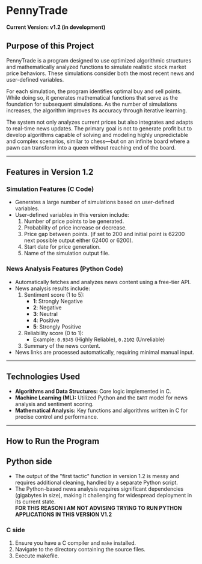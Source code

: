 # PennyTrade  
**Current Version: v1.2 (in development)**  

## Purpose of this Project  
PennyTrade is a program designed to use optimized algorithmic structures and mathematically analyzed functions to simulate realistic stock market price behaviors. These simulations consider both the most recent news and user-defined variables.  

For each simulation, the program identifies optimal buy and sell points. While doing so, it generates mathematical functions that serve as the foundation for subsequent simulations. As the number of simulations increases, the algorithm improves its accuracy through iterative learning.  

The system not only analyzes current prices but also integrates and adapts to real-time news updates. The primary goal is not to generate profit but to develop algorithms capable of solving and modeling highly unpredictable and complex scenarios, similar to chess—but on an infinite board where a pawn can transform into a queen without reaching end of the board.  

---

## Features in Version 1.2  

### Simulation Features (C Code)  
- Generates a large number of simulations based on user-defined variables.  
- User-defined variables in this version include:  
  1. Number of price points to be generated.  
  2. Probability of price increase or decrease.  
  3. Price gap between points. (if set to 200 and initial point is 62200 next possible output either 62400 or 6200).
  4. Start date for price generation. 
  5. Name of the simulation output file.  

### News Analysis Features (Python Code)  
- Automatically fetches and analyzes news content using a free-tier API.  
- News analysis results include:  
  1. Sentiment score (1 to 5):  
     - **1**: Strongly Negative  
     - **2**: Negative  
     - **3**: Neutral  
     - **4**: Positive  
     - **5**: Strongly Positive  
  2. Reliability score (0 to 1):  
     - Example: `0.9345` (Highly Reliable), `0.2102` (Unreliable)  
  3. Summary of the news content.  
- News links are processed automatically, requiring minimal manual input.  

---

## Technologies Used  
- **Algorithms and Data Structures:** Core logic implemented in C.  
- **Machine Learning (ML):** Utilized Python and the `BART` model for news analysis and sentiment scoring.  
- **Mathematical Analysis:** Key functions and algorithms written in C for precise control and performance.  

---

## How to Run the Program

## Python side  
- The output of the "first tactic" function in version 1.2 is messy and requires additional cleaning, handled by a separate Python script.  
- The Python-based news analysis requires significant dependencies (gigabytes in size), making it challenging for widespread deployment in its current state.  
  **FOR THIS REASON I AM NOT ADVISING TRYING TO RUN PYTHON APPLICATIONS IN THIS VERSION V1.2**
### C side 
1. Ensure you have a C compiler and `make` installed.  
2. Navigate to the directory containing the source files.  
3. Execute makefile.  

